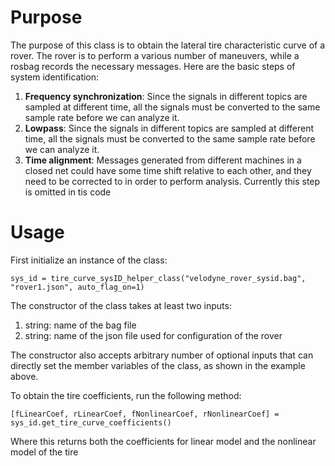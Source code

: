 # Purpose
The purpose of this class is to obtain the lateral tire characteristic curve of a rover. The rover is to perform a various number of maneuvers, while a rosbag records the necessary messages. Here are the basic steps of system identification:
1. **Frequency synchronization**: Since the signals in different topics are sampled at different time, all the signals must be converted to the same sample rate before we can analyze it.  
2. **Lowpass**:  Since the signals in different topics are sampled at different time, all the signals must be converted to the same sample rate before we can analyze it.  
3. **Time alignment**: Messages generated from different machines in a closed net could have some time shift relative to each other, and they need to be corrected to in order to perform analysis. Currently this step is omitted in tis code

# Usage
First initialize an instance of the class:
```
sys_id = tire_curve_sysID_helper_class("velodyne_rover_sysid.bag", "rover1.json", auto_flag_on=1)
```

The constructor of the class takes at least two inputs:
1. string: name of the bag file
2. string: name of the json file used for configuration of the rover

The constructor also accepts arbitrary number of optional inputs that can directly set the member variables of the class, as shown in the example above.


To obtain the tire coefficients, run the following method:
```
[fLinearCoef, rLinearCoef, fNonlinearCoef, rNonlinearCoef] = sys_id.get_tire_curve_coefficients()
```
Where this returns both the coefficients for linear model and the nonlinear model of the tire